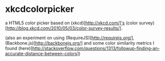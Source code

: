 # xkcdcolorpicker

a HTML5 color picker based on (xkcd)[http://xkcd.com/]'s (color
survey)[http://blog.xkcd.com/2010/05/03/color-survey-results/].

(also an experiment on using (RequireJS)[http://requirejs.org/],
(Backbone.js)[http://backbonejs.org/] and some color similarity metrics I found
(here)[http://stackoverflow.com/questions/1313/followup-finding-an-accurate-distance-between-colors])
